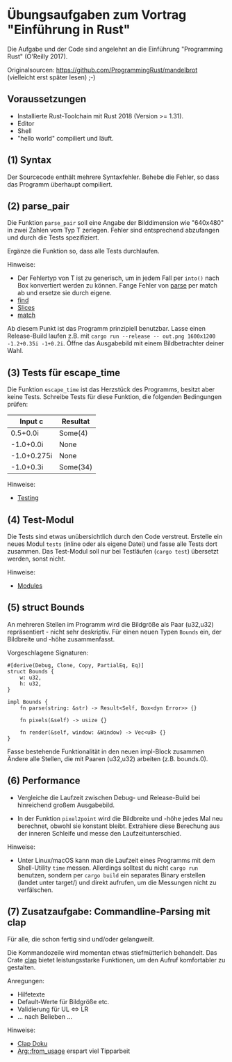 # Übungsaufgaben zum Vortrag "Einführung in Rust"

Die Aufgabe und der Code sind angelehnt an die Einführung "Programming Rust"
(O'Reilly 2017).

Originalsourcen: https://github.com/ProgrammingRust/mandelbrot (vielleicht erst
später lesen) ;-)


## Voraussetzungen

- Installierte Rust-Toolchain mit Rust 2018 (Version >= 1.31).
- Editor
- Shell
- "hello world" compiliert und läuft.


## (1) Syntax

Der Sourcecode enthält mehrere Syntaxfehler. Behebe die Fehler, so dass das
Programm überhaupt compiliert.


## (2) parse_pair

Die Funktion `parse_pair` soll eine Angabe der Bilddimension wie "640x480" in
zwei Zahlen vom Typ T zerlegen. Fehler sind entsprechend abzufangen und durch
die Tests spezifiziert.

Ergänze die Funktion so, dass alle Tests durchlaufen.

Hinweise:

- Der Fehlertyp von T ist zu generisch, um in jedem Fall per `into()` nach
    Box<dyn Error> konvertiert werden zu können. Fange Fehler von
    [parse](https://doc.rust-lang.org/std/primitive.str.html#method.parse) per
    match ab und ersetze sie durch eigene.
- [find](https://doc.rust-lang.org/std/primitive.str.html#method.find)
- [Slices](https://doc.rust-lang.org/book/ch04-03-slices.html)
- [match](https://doc.rust-lang.org/book/ch06-02-match.html)

Ab diesem Punkt ist das Programm prinzipiell benutzbar. Lasse einen
Release-Build laufen z.B. mit
`cargo run --release -- out.png 1600x1200 -1.2+0.35i -1+0.2i`. Öffne das
Ausgabebild mit einem Bildbetrachter deiner Wahl.


## (3) Tests für escape_time

Die Funktion `escape_time` ist das Herzstück des Programms, besitzt aber keine
Tests. Schreibe Tests für diese Funktion, die folgenden Bedingungen prüfen:

| Input c     | Resultat |
|-------------|----------|
|  0.5+0.0i   | Some(4)  |
| -1.0+0.0i   | None     |
| -1.0+0.275i | None     |
| -1.0+0.3i   | Some(34) |

Hinweise:

- [Testing](https://doc.rust-lang.org/book/ch11-00-testing.html)


## (4) Test-Modul

Die Tests sind etwas unübersichtlich durch den Code verstreut. Erstelle ein
neues Modul `tests` (inline oder als eigene Datei) und fasse alle Tests dort
zusammen. Das Test-Modul soll nur bei Testläufen (`cargo test`) übersetzt
werden, sonst nicht.

Hinweise:

- [Modules](https://doc.rust-lang.org/book/ch07-02-modules-and-use-to-control-scope-and-privacy.html)


## (5) struct Bounds

An mehreren Stellen im Programm wird die Bildgröße als Paar (u32,u32)
repräsentiert - nicht sehr deskriptiv. Für einen neuen Typen `Bounds` ein, der
Bildbreite und -höhe zusammenfasst.

Vorgeschlagene Signaturen:

```
#[derive(Debug, Clone, Copy, PartialEq, Eq)]
struct Bounds {
    w: u32,
    h: u32,
}

impl Bounds {
    fn parse(string: &str) -> Result<Self, Box<dyn Error>> {}

    fn pixels(&self) -> usize {}

    fn render(&self, window: &Window) -> Vec<u8> {}
}
```

Fasse bestehende Funktionalität in den neuen impl-Block zusammen
Ändere alle Stellen, die mit Paaren (u32,u32) arbeiten (z.B. bounds.0).


## (6) Performance

- Vergleiche die Laufzeit zwischen Debug- und Release-Build bei hinreichend
    großem Ausgabebild.

- In der Funktion `pixel2point` wird die Bildbreite und -höhe jedes Mal neu
    berechnet, obwohl sie konstant bleibt. Extrahiere diese Berechung aus der
    inneren Schleife und messe den Laufzeitunterschied.

Hinweise:

- Unter Linux/macOS kann man die Laufzeit eines Programms mit dem Shell-Utility
    `time` messen. Allerdings solltest du nicht `cargo run` benutzen, sondern
    per `cargo build` ein separates Binary erstellen (landet unter target/) und
    direkt aufrufen, um die Messungen nicht zu verfälschen.


## (7) Zusatzaufgabe: Commandline-Parsing mit clap

Für alle, die schon fertig sind und/oder gelangweilt.

Die Kommandozeile wird momentan etwas stiefmütterlich behandelt. Das Crate
[clap](https://clap.rs/) bietet leistungsstarke Funktionen, um den Aufruf
komfortabler zu gestalten.

Anregungen:
- Hilfetexte
- Default-Werte für Bildgröße etc.
- Validierung für UL <=> LR
- ... nach Belieben ...

Hinweise:

- [Clap Doku](https://docs.rs/clap/2.32.0/clap/)
- [Arg::from_usage](https://docs.rs/clap/2.32.0/clap/struct.Arg.html#method.from_usage)
    erspart viel Tipparbeit
